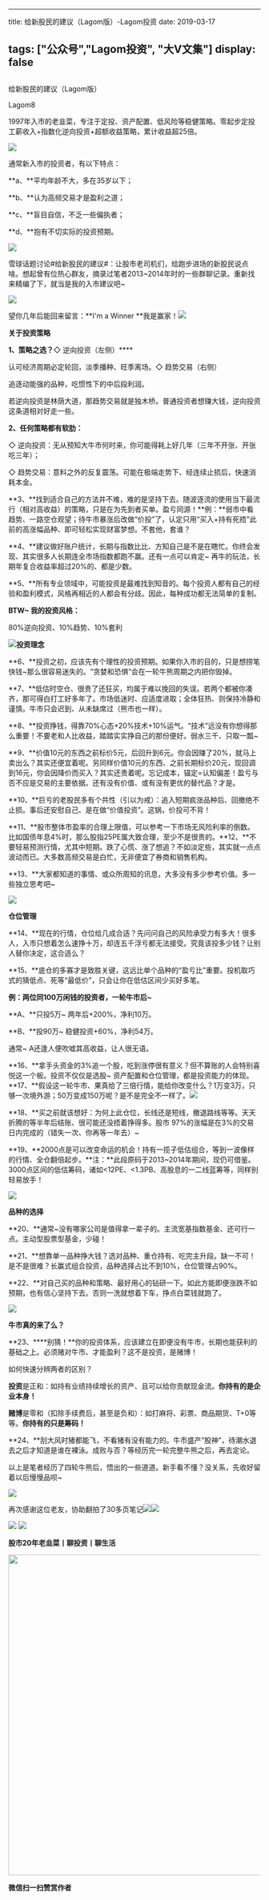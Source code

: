 
---
title:   给新股民的建议（Lagom版）-Lagom投资
date: 2019-03-17

tags: ["公众号","Lagom投资", "大V文集"]
display: false
---


## 



给新股民的建议（Lagom版）




Lagom8




1997年入市的老韭菜，专注于定投、资产配置、低风险等稳健策略。零起步定投工薪收入+指数化逆向投资+超额收益策略，累计收益超25倍。


<img src="https://mmbiz.qpic.cn/mmbiz_png/ZB4WjgjLjJW3KtDibicU3BB1HNQ9lDS2M5oGRnchkNPRzYsc0Ua6CIu7rZH3vAficcBEPYHU9ZTPqkic1sicT8CaxQQ/640?wx_fmt=png" data-type="png" class="" data-ratio="0.05776173285198556" data-w="554"/>

通常新入市的投资者，有以下特点：

**a、**平均年龄不大，多在35岁以下；

**b、**认为高频交易才是盈利之道；

**c、**盲目自信，不乏一些偏执者；

**d、**抱有不切实际的投资预期。

<img class="" data-copyright="0" data-ratio="1.1811023622047243" src="https://mmbiz.qpic.cn/mmbiz_gif/ZB4WjgjLjJWa61RJFDa2xaYwsvu4LsorMJP3TD2sVuceHy0KC5kfcfNfhCE2tbCwCtbvfcQLuv20gcGdicKgb3g/640?wx_fmt=gif" data-type="gif" data-w="254" style=""/>



雪球话题讨论#给新股民的建议#：让股市老司机们，给跑步进场的新股民说点啥。想起曾有位热心群友，摘录过笔者2013~2014年时的一些群聊记录。重新找来精编了下，就当是我的入市建议吧~



<img class="" data-copyright="0" data-ratio="0.44884488448844884" data-s="300,640" src="https://mmbiz.qpic.cn/mmbiz_png/ZB4WjgjLjJWa61RJFDa2xaYwsvu4LsoruTMExnwTReNIibAtnahHtuczs5o4DIMibNnEUw5E3WFb3VBC535F4gtA/640?wx_fmt=png" data-type="png" data-w="303" style=""/>

望你几年后能回来留言：**I'm a Winner&nbsp;**我是赢家！<img src="https://mmbiz.qpic.cn/mmbiz_png/ZB4WjgjLjJW3KtDibicU3BB1HNQ9lDS2M5oGRnchkNPRzYsc0Ua6CIu7rZH3vAficcBEPYHU9ZTPqkic1sicT8CaxQQ/640?wx_fmt=png" data-type="png" class="" data-ratio="0.05776173285198556" data-w="554" style="white-space: normal;"/>

**关于投资策略**



**1、策略之选？**◇ 逆向投资（左侧）****

认可经济周期必定轮回，淡季播种、旺季离场。◇ 趋势交易（右侧）

追逐动能强的品种，吃惯性下的中后段利润。



若逆向投资是林荫大道，那趋势交易就是独木桥。普通投资者想赚大钱，逆向投资这条道相对好走一些。



**2、任何策略都有软肋：**

◇ 逆向投资：无从预知大牛市何时来，你可能得耗上好几年（三年不开张、开张吃三年）；

◇ 趋势交易：意料之外的反复震荡。可能在极端走势下、经连续止损后，快速消耗本金。



**3、**找到适合自己的方法并不难，难的是坚持下去。随波逐流的使用当下最流行（相对高收益）的策略，只是在为先到者买单。盈亏同源！**例：**弱市中看趋势、一路空仓观望；待牛市暴涨后改做“价投”了，认定只用“买入+持有死捂”此前的高涨幅品种、即可轻松实现财富梦想。不套他，套谁？



**4、**建议做好账户统计，长期与指数比比、方知自己是不是在瞎忙。你终会发现、其实很多人长期连全市场指数都跑不赢。还有一点可以肯定~ 再牛的玩法，长期年复合收益率超过20%的、都是少数。

**5、**所有专业领域中，可能投资是最难找到知音的。每个投资人都有自己的经验和盈利模式，风格再相近的人都会有分歧。因此，每种成功都无法简单的复制。



**BTW~ 我的投资风格：**

80%逆向投资、10%趋势、10%套利



<img src="https://mmbiz.qpic.cn/mmbiz_png/ZB4WjgjLjJW3KtDibicU3BB1HNQ9lDS2M5oGRnchkNPRzYsc0Ua6CIu7rZH3vAficcBEPYHU9ZTPqkic1sicT8CaxQQ/640?wx_fmt=png" data-type="png" class="" data-ratio="0.05776173285198556" data-w="554" style="white-space: normal;"/>**投资理念**

**6、**投资之初，应该先有个理性的投资预期。如果你入市的目的，只是想捞笔快钱~那么很容易迷失的。“贪婪和恐惧”会在一轮牛熊周期之内把你毁掉。

**7、**低估时空仓、很贵了还狂买，均属于难以挽回的失误。若两个都被你凑齐，那可得白打工好多年了。市场低迷时、应适度进取；全体狂热、则保持冷静和谨慎。牛市只会迟到、从未缺席过（熊市也一样）。



**8、**投资挣钱，得靠70%心态+20%技术+10%运气。“技术”远没有你想得那么重要！不要老和人比收益，踏踏实实挣自己的那份便好。弱水三千、只取一瓢~



**9、**价值10元的东西之前标价5元，后回升到6元。你会因赚了20%，就马上卖出么？其实还便宜着呢。另同样价值10元的东西、之前长期标价20元，现回调到16元，你会因降价而买入？其实还贵着呢。忘记成本，锚定=认知偏差！盈亏与否不应是交易的主要依据。还有没有价值、或有没有更优的替代品？才是。



**10、**巨亏的老股民多有个共性（引以为戒）：追入短期疯涨品种后、回撤绝不止损。事后还安慰自己、是在做“价值投资”。这锅，价投可不背！

**11、**股市整体市盈率的合理上限值，可以参考一下市场无风险利率的倒数。比如国债年息4%时，那么股指25PE属大致合理，至少不是很贵的。**12、**不要轻易预测行情，尤其中短期。跌了心慌、涨了想追？不如淡定些，其实就一点点波动而已。大多数高频交易是白忙，无非便宜了券商和销售机构。

**13、**大家都知道的事情、或众所周知的讯息，大多没有多少参考价值。多一些独立思考吧~



<img src="https://mmbiz.qpic.cn/mmbiz_png/ZB4WjgjLjJW3KtDibicU3BB1HNQ9lDS2M5oGRnchkNPRzYsc0Ua6CIu7rZH3vAficcBEPYHU9ZTPqkic1sicT8CaxQQ/640?wx_fmt=png" data-type="png" class="" data-ratio="0.05776173285198556" data-w="554" style="text-align: center;white-space: normal;"/>



**仓位管理**



**14、**现在的行情，仓位给几成合适？先问问自己的风险承受力有多大！很多人，入市只想着怎么速挣十万，却连五千浮亏都无法接受。究竟该投多少钱？让别人替你决定，这合适么？



**15、**底仓的多寡才是致胜关键，这远比单个品种的“盈亏比”重要。投机取巧式的猜低点、死等“最低价”，只会让你在低估区间少买好多笔。



**例：两位同100万闲钱的投资者，一轮牛市后~**

**A、**只投5万~ 两年后+200%，净利10万。

**B、**投90万~ 稳健投资+60%，净利54万。

通常~ A还逢人便吹嘘其高收益，让人很无语。

**16、**拿手头资金的3%追一个股，吃到涨停很有意义？但不算账的人会特别喜悦这一个板。投资不仅仅是选股~ 资产配置和仓位管理，都是投资能力的体现。**17、**假设这一轮牛市、果真给了三倍行情，能给你改变什么？1万变3万，只够一次境外游；50万变成150万呢？是不是完全不一样了。<img class="icon_emotion_single icon_emoji_wx_2" src="https://mp.weixin.qq.com/mpres/zh_CN/htmledition/comm_htmledition/images/pic/common/pic_blank.gif" style="color: rgb(141, 141, 141);font-size: 14px;text-align: left;white-space: normal;background-color: rgb(255, 255, 255);" data-ratio="1" data-w="1"/>

**18、**买之前就该想好：为何上此仓位，长线还是短线，撤退路线等等。天天折腾的等半年后结账、很可能还没捂着挣得多。股市 97%的涨幅是在3%的交易日内完成的（错失一次、你再等一年去）~



**19、**2000点是可以改变命运的机会！持有一揽子低估组合，等到一波像样的行情、全仓翻倍起步。**注：**此段原码于2013~2014年期间，现仍可借鉴。3000点区间的低估筹码，诸如&lt;12PE、&lt;1.3PB、高股息的一二线蓝筹等，同样别轻易放手！

<img src="https://mmbiz.qpic.cn/mmbiz_png/ZB4WjgjLjJW3KtDibicU3BB1HNQ9lDS2M5oGRnchkNPRzYsc0Ua6CIu7rZH3vAficcBEPYHU9ZTPqkic1sicT8CaxQQ/640?wx_fmt=png" data-type="png" class="" data-ratio="0.05776173285198556" data-w="554" style="white-space: normal;"/>



**品种的选择**

**20、**通常~没有哪家公司是值得拿一辈子的。主流宽基指数基金、还可行一点。主动型股票型基金，少碰！



**21、**想靠单一品种挣大钱？选对品种、重仓持有、吃完主升段。缺一不可！是不是很难？长赢式组合投资，品种选择占比不到10%，仓位管理占90%。



**22、**对自己买的品种和策略、最好用心的钻研一下。如此方能即便涨跌不如预期，也有信心坚持下去。否则一洗就想着下车，挣点白菜钱就跑了。

<img src="https://mmbiz.qpic.cn/mmbiz_png/ZB4WjgjLjJW3KtDibicU3BB1HNQ9lDS2M5oGRnchkNPRzYsc0Ua6CIu7rZH3vAficcBEPYHU9ZTPqkic1sicT8CaxQQ/640?wx_fmt=png" data-type="png" class="" data-ratio="0.05776173285198556" data-w="554" style="white-space: normal;"/>



**牛市真的来了么？**



**23、****别猜！**你的投资体系，应该建立在即便没有牛市，长期也能获利的基础之上。必须赌对牛市、才能盈利？这不是投资，是赌博！



如何快速分辨两者的区别？

**投资**是正和：如持有业绩持续增长的资产、且可以给你贡献现金流。**你持有的是企业本身！**



**赌博**是零和（扣除手续费后，甚至是负和）：如打麻将、彩票、商品期货、T+0等等。**你持有的只是筹码！**



**24、**刮大风时猪都能飞，不看猪有没有能力的。牛市盛产“股神”，待潮水退去之后才知道是谁在裸泳。成败与否？等经历完一轮完整牛熊之后，再去定论。



以上是笔者经历了四轮牛熊后，悟出的一些道道。新手看不懂？没关系，先收好留着以后慢慢品呗~

<img class="" data-copyright="0" data-ratio="3.709090909090909" data-s="300,640" src="https://mmbiz.qpic.cn/mmbiz_jpg/ZB4WjgjLjJWa61RJFDa2xaYwsvu4LsorS5nxppMRsKHtLGaIQ0scST73txJ5O5FGg0Ks4c1fPLe6QYyBGs5CsA/640?wx_fmt=jpeg" data-type="jpeg" data-w="440" style=""/>

再次感谢这位老友，协助翻拍了30多页笔记<img class="icon_emotion_single icon_smiley_63" src="https://mp.weixin.qq.com/mpres/zh_CN/htmledition/comm_htmledition/images/pic/common/pic_blank.gif" data-ratio="1" data-w="1" style="color: rgb(154, 154, 154);font-size: 14px;text-align: start;background-color: rgb(255, 255, 255);"/><img class="icon_emotion_single icon_smiley_83" src="https://mp.weixin.qq.com/mpres/zh_CN/htmledition/comm_htmledition/images/pic/common/pic_blank.gif" data-ratio="1" data-w="1" style="color: rgb(53, 53, 53);font-size: 14px;text-align: start;background-color: rgb(255, 255, 255);"/>

<img class="" data-copyright="0" data-ratio="0.1689497716894977" data-s="300,640" src="https://mmbiz.qpic.cn/mmbiz_png/ZB4WjgjLjJWa61RJFDa2xaYwsvu4LsoriaqWWaNEp0cZc7fFJzN2DV6bsDeYBulgFaK3zUOjagkRHGjjflv4xTg/640?wx_fmt=png" data-type="png" data-w="438" style=""/>



<img src="https://mmbiz.qpic.cn/mmbiz_png/ZB4WjgjLjJW3KtDibicU3BB1HNQ9lDS2M5oGRnchkNPRzYsc0Ua6CIu7rZH3vAficcBEPYHU9ZTPqkic1sicT8CaxQQ/640?wx_fmt=png" data-type="png" class="" data-ratio="0.05776173285198556" data-w="554"/>

**股市20年老韭菜丨聊投资丨聊生活**

<img data-ratio="0.390625" data-type="png" data-w="640" data-s="300,640" data-copyright="0" class="" src="https://mmbiz.qpic.cn/mmbiz_png/ZB4WjgjLjJW3KtDibicU3BB1HNQ9lDS2M5AHEoeiaz0dQ4NfIRjBMuXvyJn8dXWm7ftklb0xqheiaMia0zbkyMJiaKzA/640?wx_fmt=png" style="box-sizing: border-box !important;word-wrap: break-word !important;visibility: visible !important;width: 640px !important;"/>


**微信扫一扫赞赏作者**















